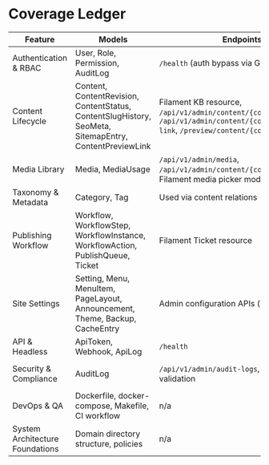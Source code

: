 # Coverage Ledger

| Feature | Models | Endpoints | Tests |
| --- | --- | --- | --- |
| Authentication & RBAC | User, Role, Permission, AuditLog | `/health` (auth bypass via Gate) | `RbacPolicyTest`, `AuthPermissionTest`, `HealthCheckTest` |
| Content Lifecycle | Content, ContentRevision, ContentStatus, ContentSlugHistory, SeoMeta, SitemapEntry, ContentPreviewLink | Filament KB resource, `/api/v1/admin/content/{content}/autosave`, `/api/v1/admin/content/{content}/preview-link`, `/preview/content/{content}/{token}` | `KnowledgeBaseCrudTest`, `TenancyScopeTest`, `ContentAutoSaveTest`, `ContentPreviewTest` |
| Media Library | Media, MediaUsage | `/api/v1/admin/media`, `/api/v1/admin/content/{content}/media`, Filament media picker modal | `MediaPickerTest` |
| Taxonomy & Metadata | Category, Tag | Used via content relations | `FactoryTest`, `TenancyScopeTest` |
| Publishing Workflow | Workflow, WorkflowStep, WorkflowInstance, WorkflowAction, PublishQueue, Ticket | Filament Ticket resource | `TicketCrudTest`, `RbacPolicyTest` |
| Site Settings | Setting, Menu, MenuItem, PageLayout, Announcement, Theme, Backup, CacheEntry | Admin configuration APIs (seeder) | `FactoryTest` |
| API & Headless | ApiToken, Webhook, ApiLog | `/health` | `HealthCheckTest` |
| Security & Compliance | AuditLog | `/api/v1/admin/audit-logs`, `/health` validation | `HealthCheckTest`, `AuthPermissionTest`, `AuditLogTest` |
| DevOps & QA | Dockerfile, docker-compose, Makefile, CI workflow | n/a | CI workflow |
| System Architecture Foundations | Domain directory structure, policies | n/a | All tests exercising policies |
